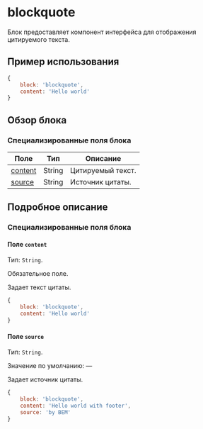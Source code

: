 # blockquote

Блок предоставляет компонент интерфейса для отображения цитируемого текста.

## Пример использования

```js
{ 
    block: 'blockquote', 
    content: 'Hello world' 
}
```

## Обзор блока

### Специализированные поля блока

| Поле | Тип | Описание |
| ---- | --- | -------- |
| [content](#declfields-content) | String | Цитируемый текст. |
| [source](#declfields-source) | String | Источник цитаты. |

## Подробное описание

<a name="declfields"></a>
### Специализированные поля блока

<a name="declfields-content"></a>
#### Поле `content`

Тип: `String`.

Обязательное поле. 

Задает текст цитаты.

```js
{ 
    block: 'blockquote', 
    content: 'Hello world' 
}
```

<a name="declfields-source"></a>
#### Поле `source`

Тип: `String`.

Значение по умолчанию: —

Задает источник цитаты.

```js
{ 
    block: 'blockquote', 
    content: 'Hello world with footer', 
    source: 'by BEM' 
}
```
